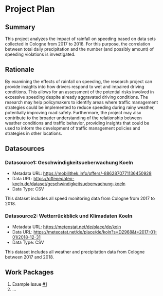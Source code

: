 # Project Plan

## Summary

<!-- Describe your data science project in max. 5 sentences. -->
This project analyzes the impact of rainfall on speeding based on data sets collected in Cologne from 2017 to 2018. For this purpose, the correlation between total daily precipitation and the number (and possibly amount) of speeding violations is investigated.

## Rationale

<!-- Outline the impact of the analysis, e.g. which pains it solves. -->
By examining the effects of rainfall on speeding, the research project can provide insights into how drivers respond to wet and impaired driving conditions. This allows for an assessment of the potential risks involved in excessive speeding despite already aggravated driving conditions. The research may help policymakers to identify areas where traffic management strategies could be implemented to reduce speeding during rainy weather, potentially improving road safety. Furthermore, the project may also contribute to the broader understanding of the relationship between weather conditions and traffic behavior, providing insights that could be used to inform the development of traffic management policies and strategies in other locations.

## Datasources

<!-- Describe each datasources you plan to use in a section. Use the prefic "DatasourceX" where X is the id of the datasource. -->

### Datasource1: Geschwindigkeitsueberwachung Koeln
* Metadata URL: https://mobilithek.info/offers/-8862870771136450928
* Data URL: https://offenedaten-koeln.de/dataset/geschwindigkeitsueberwachung-koeln
* Data Type: CSV

This dataset includes all speed monitoring data from Cologne from 2017 to 2018.

### Datasource2: Wetterrückblick und Klimadaten Koeln
* Metadata URL: https://meteostat.net/de/place/de/koln
* Data URL: https://meteostat.net/de/place/de/koln?s=D2968&t=2017-01-01/2018-12-31
* Data Type: CSV

This dataset includes all weather and precipitation data from Cologne between 2017 and 2018.

## Work Packages

<!-- List of work packages ordered sequentially, each pointing to an issue with more details. -->

1. Example Issue [#1][i1]
2. ...

[i1]: https://github.com/jvalue/2023-amse-template/issues/1
